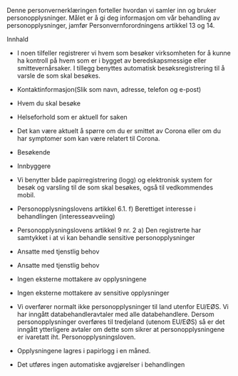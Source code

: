 <!-- title: Besøksregistrering -->


  

Denne personvernerklæringen forteller hvordan vi samler inn og bruker personopplysninger. Målet er å gi deg informasjon om vår behandling av personopplysninger, jamfør Personvernforordningens artikkel 13 og 14.

  

Innhald

*   I noen tilfeller registrerer vi hvem som besøker virksomheten for å kunne ha kontroll på hvem som er i bygget av beredskapsmessige eller smittevernårsaker. I tillegg benyttes automatisk besøksregistrering til å varsle de som skal besøkes.  
    
*   Kontaktinformasjon(Slik som navn, adresse, telefon og e-post)  
    
*   Hvem du skal besøke  
    
*   Helseforhold som er aktuell for saken  
    
*   Det kan være aktuelt å spørre om du er smittet av Corona eller om du har symptomer som kan være relatert til Corona.  
    
*   Besøkende  
    
*   Innbyggere  
    
*   Vi benytter både papirregistrering (logg) og elektronisk system for besøk og varsling til de som skal besøkes, også til vedkommendes mobil.  
    
*   Personopplysningslovens artikkel 6.1. f) Berettiget interesse i behandlingen (interesseavveiing)  
    
*   Personopplysningslovens artikkel 9 nr. 2 a) Den registrerte har samtykket i at vi kan behandle sensitive personopplysninger  
    
*   Ansatte med tjenstlig behov  
    
*   Ansatte med tjenstlig behov  
    
*   Ingen eksterne mottakere av opplysningene  
    
*   Ingen eksterne mottakere av sensitive opplysninger  
    
*   Vi overfører normalt ikke personopplysninger til land utenfor EU/EØS. Vi har inngått databehandleravtaler med alle databehandlere. Dersom personopplysninger overføres til tredjeland (utenom EU/EØS) så er det inngått ytterligere avtaler om dette som sikrer at personopplysningene er ivaretatt iht. Personopplysningsloven.  
    
*   Opplysningene lagres i papirlogg i en måned.  
    
*   Det utføres ingen automatiske avgjørelser i behandlingen